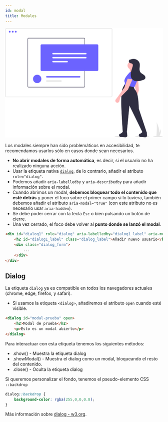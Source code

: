 ```yaml
---
id: modal
title: Modales
---
```


![img](/img/modal.svg)


Los modales siempre han sido problemáticos en accesibilidad, te recomendamos usarlos sólo en casos donde sean necesarios.

- **No abrir modales de forma automática**, es decir, si el usuario no ha realizado ninguna acción.
- Usar la etiqueta nativa [`dialog`](#dialog), de lo contrario, añadir el atributo `role="dialog"`.
- Podemos añadir `aria-labelledby` y `aria-describedby` para añadir información sobre el modal.
- Cuando abrimos un modal, **debemos bloquear todo el contenido que esté detrás** y poner el foco sobre el primer campo si lo tuviera, también debemos añadir el atributo `aria-modal="true"` (con este atributo no es necesario usar `aria-hidden`).
- Se debe poder cerrar con la tecla `Esc` o bien pulsando un botón de cierre.
- Una vez cerrado, el foco debe volver al **punto donde se lanzó el modal**.




```html
<div id="dialog1" role="dialog" aria-labelledby="dialog1_label" aria-modal="true">
    <h2 id="dialog1_label" class="dialog_label">Añadir nuevo usuario</h2>
    <div class="dialog_form">
        ...
    </div>
</div>
```



## Dialog

La etiqueta `dialog` ya es compatible en todos los navegadores actuales (chrome, edge, firefox, y safari).

- Si usamos la etiqueta `<dialog>`, añadiremos el atributo `open` cuando esté visible.

```html
<dialog id="modal-prueba" open>
    <h2>Modal de prueba</h2>
    <p>Esto es un modal abierto</p>
</dialog>
```


Para interactuar con esta etiqueta tenemos los siguientes métodos:

- .show() - Muestra la etiqueta dialog
- .showModal() - Muestra el dialog como un modal, bloqueando el resto del contenido.
- .close() - Oculta la etiqueta dialog

Si queremos personalizar el fondo, tenemos el pseudo-elemento CSS `::backdrop`

```css 
dialog::backdrop {
    background-color: rgba(255,0,0,0.8);
}
```



Más información sobre [dialog - w3.org](https://www.w3.org/TR/wai-aria-practices/examples/dialog-modal/dialog.html).



